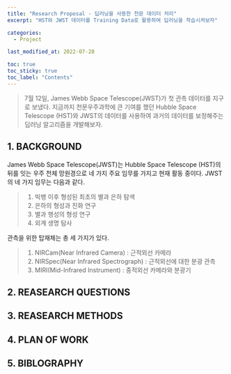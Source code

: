 ```yaml
---
title: "Research Proposal - 딥러닝을 사용한 천문 데이터 처리"
excerpt: "HST와 JWST 데이터를 Training Data로 활용하여 딥러닝을 학습시켜보자"

categories:
  - Project

last_modified_at: 2022-07-28

toc: true
toc_sticky: true
toc_label: "Contents"
---
```


> 7월 12일, James Webb Space Telescope(JWST)가 첫 관측 데이터를 지구로 보냈다.
> 지금까지 천문우주과학에 큰 기여를 했던 Hubble Space Telescope (HST)와 JWST의 데이터를 사용하여 과거의 데이터를 보정해주는 딥러닝 알고리즘을 개발해보자.

## 1. BACKGROUND

James Webb Space Telescope(JWST)는 Hubble Space Telescope (HST)의 뒤를 잇는 우주 천체 망원경으로 네 가지 주요 임무를 가지고 현재 활동 중이다.
JWST의 네 가지 임무는 다음과 같다.

> 1. 빅뱅 이후 형성된 최초의 별과 은하 탐색
> 2. 은하의 형성과 진화 연구
> 3. 별과 행성의 형성 연구
> 4. 외계 생명 탐사

관측을 위한 탑재체는 총 세 가지가 있다.

> 1. NIRCam(Near Infrared Camera) : 근적외선 카메라
> 2. NIRSpec(Near Infrared Spectrograph) : 근적외선에 대한 분광 관측
> 3. MIRI(Mid-Infrared Instrument) : 중적외선 카메라와 분광기

## 2. REASEARCH QUESTIONS

## 3. REASEARCH METHODS

## 4. PLAN OF WORK

## 5. BIBLOGRAPHY
